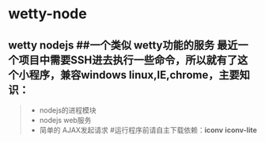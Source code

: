 # wetty-node
wetty nodejs 
##一个类似 wetty功能的服务 
最近一个项目中需要SSH进去执行一些命令，所以就有了这个小程序，兼容windows linux,IE,chrome，主要知识：  
------
> * nodejs的进程模块 
> * nodejs web服务 
> * 简单的 AJAX发起请求 
#运行程序前请自主下载依赖：**iconv**       **iconv-lite**
